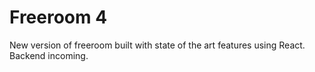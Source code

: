 # Freeroom 4
New version of freeroom built with state of the art features using React. Backend incoming.
